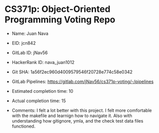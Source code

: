 # CS371p: Object-Oriented Programming Voting Repo

* Name: Juan Nava

* EID: jcn842

* GitLab ID: jNav56

* HackerRank ID: nava_juan1012

* Git SHA: 1a56f2ec960d4009579546f20728e774c58e0342

* GitLab Pipelines: https://gitlab.com/jNav56/cs371p-voting/-/pipelines

* Estimated completion time: 10

* Actual completion time: 15

* Comments: I felt a lot better with this project. I felt more comfortable
with the makefile and learnign how to navigate it. Also with understanding
how gitignore, ymla, and the check test data files functioned.
